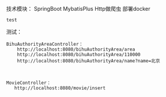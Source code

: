 技术模块：
    SpringBoot
    MybatisPlus
    Http做爬虫
    部署docker
    
    test
测试：
    
    BihuAuthorityAreaController：
        http://localhost:8080/bihuAuthorityArea/area
        http://localhost:8080/bihuAuthorityArea/110000
        http://localhost:8080/bihuAuthorityArea/name?name=北京
    
    
    
    MovieController：
       http://localhost:8080/movie/insert